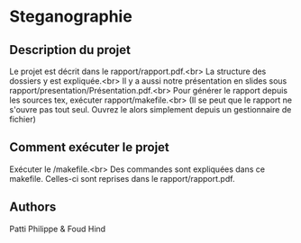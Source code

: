 # Steganographie #
## Description du projet ##
Le projet est décrit dans le rapport/rapport.pdf.<br\>
La structure des dossiers y est expliquée.<br\>
Il y a aussi notre présentation en slides sous rapport/presentation/Présentation.pdf.<br\>
Pour générer le rapport depuis les sources tex, exécuter rapport/makefile.<br\>
(Il se peut que le rapport ne s'ouvre pas tout seul. Ouvrez le alors simplement depuis un gestionnaire de fichier)

## Comment exécuter le projet ##
Exécuter le /makefile.<br\>
Des commandes sont expliquées dans ce makefile. Celles-ci sont reprises dans le rapport/rapport.pdf.

## Authors
Patti Philippe & Foud Hind
